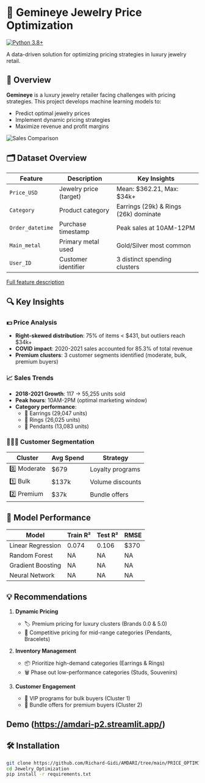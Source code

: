 # 💎 Gemineye Jewelry Price Optimization

[![Python 3.8+](https://img.shields.io/badge/Python-3.8%2B-blue.svg)](https://www.python.org/)

A data-driven solution for optimizing pricing strategies in luxury jewelry retail.

## 📖 Overview
**Gemineye** is a luxury jewelry retailer facing challenges with pricing strategies. This project develops machine learning models to:
- Predict optimal jewelry prices
- Implement dynamic pricing strategies
- Maximize revenue and profit margins

![Sales Comparison](https://via.placeholder.com/600x300?text=Sales+Trend+Visualization)

## 🗂️ Dataset Overview
| Feature | Description | Key Insights |
|---------|-------------|--------------|
| `Price_USD` | Jewelry price (target) | Mean: $362.21, Max: $34k+ |
| `Category` | Product category | Earrings (29k) & Rings (26k) dominate |
| `Order_datetime` | Purchase timestamp | Peak sales at 10AM-12PM |
| `Main_metal` | Primary metal used | Gold/Silver most common |
| `User_ID` | Customer identifier | 3 distinct spending clusters |

[Full feature description](#dataset-details)

## 🔍 Key Insights

### 💵 Price Analysis
- **Right-skewed distribution**: 75% of items < $431, but outliers reach $34k+
- **COVID impact**: 2020-2021 sales accounted for 85.3% of total revenue
- **Premium clusters**: 3 customer segments identified (moderate, bulk, premium buyers)

### 📈 Sales Trends
- **2018-2021 Growth**: 117 → 55,255 units sold
- **Peak hours**: 10AM-2PM (optimal marketing window)
- **Category performance**: 
  - 🥇 Earrings (29,047 units)
  - 🥈 Rings (26,025 units)
  - 🥉 Pendants (13,083 units)

### 🧑🤝🧑 Customer Segmentation
| Cluster | Avg Spend | Strategy |
|---------|-----------|----------|
| 0️⃣ Moderate | $679 | Loyalty programs |
| 1️⃣ Bulk | $137k | Volume discounts |
| 2️⃣ Premium | $37k | Bundle offers |

## 🧠 Model Performance
| Model | Train R² | Test R² | RMSE |
|-------|----------|---------|------|
| Linear Regression | 0.074 | 0.106 | $370 |
| Random Forest | NA | NA | NA |
| Gradient Boosting | NA | NA| NA |
| Neural Network |NA | NA | NA |

## 💡 Recommendations
1. **Dynamic Pricing**
   - 🏷️ Premium pricing for luxury clusters (Brands 0.0 & 5.0)
   - 🎯 Competitive pricing for mid-range categories (Pendants, Bracelets)

2. **Inventory Management**
   - 📦 Prioritize high-demand categories (Earrings & Rings)
   - 🗑️ Phase out low-performance categories (Studs, Souvenirs)

3. **Customer Engagement**
   - 💎 VIP programs for bulk buyers (Cluster 1)
   - 🎁 Bundle offers for premium buyers (Cluster 2)
  
## Demo (https://amdari-p2.streamlit.app/)

## 🛠️ Installation
```bash
git clone https://github.com/Richard-Gidi/AMDARI/tree/main/PRICE_OPTIMIZATION
cd Jewelry_Optimization
pip install -r requirements.txt
